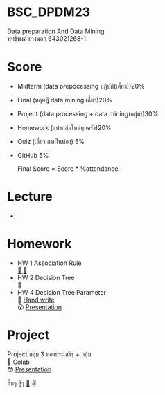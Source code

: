 # BSC_DPDM23
Data preparation And Data Mining <br>
พุทธิพงศ์ ยางนอก 643021268-1

# Score
- Midterm (data prepocessing ปฏิบัติ(เดี่ยว))20%
- Final (ทฤษฎี data mining เดี่ยว)20%
- Project (data processing + data mining(กลุ่ม))30%
- Homework (แบ่งกลุ่มใหม่ทุกครั้ง)20%
- Quiz (เดี่ยว ถามในห้อง) 5%
- GitHub 5%

  Final Score = Score * %attendance

# Lecture
- 

# Homework
- HW 1 Association Rule  
[:cookie: :milk_glass:](https://github.com/puttipongyy/BSC_DPDM23/blob/main/HW1_Group%20%E0%B8%81%E0%B8%A5%E0%B8%B8%E0%B9%89%E0%B8%A1.pdf)
- HW 2 Decision Tree  
[:seedling:](https://github.com/puttipongyy/BSC_DPDM23/blob/main/HW2_643021268-1.pdf)
- HW 4 Decision Tree Parameter  
:pencil: [Hand write](https://github.com/puttipongyy/BSC_DPDM23/blob/main/HW4_criterionmax-leaf-nodes.pdf)  
:open_mouth: [Presentation](https://github.com/puttipongyy/BSC_DPDM23/blob/main/HW4_Decision%20Tree_Presentation.pdf)


# Project
Project กลุ่ม 3 ทองประเสริฐ + กลุ้ม    
:clap: [Colab](https://github.com/puttipongyy/BSC_DPDM23/blob/1c2ea524283782080ea4404255f129b8b1414c9f/Final_Project.ipynb)  
:flushed: [Presentation](https://github.com/puttipongyy/BSC_DPDM23/blob/a31eb4e0b9190acaefd0b5737820ffc4a412a223/Project_slide.pdf)  

ฮึ๊บๆ สู้ๆ [:musical_note:](https://www.youtube.com/watch?v=rmn7oV9bBRU) :v:







